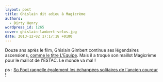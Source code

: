 ```yaml
---
layout: post
title: Ghislain dit adieu à Magicrème
authors:
  - Dirty Henry
wordpress_id: 1265
cover: ghislain-lambert-velos.jpg
date: 2013-12-02 17:17:18 +0100
---
```


Douze ans après le film, Ghislain Gimbert continue ses légendaires ascensions,
[comme le titre L'Equipe](http://www.lequipe.fr/Football/Actualites/L-ascension-de-ghislain-gimbert/420811).
Mais il a troqué son maillot Magicrème pour le maillot de l'ESTAC. Le monde va
mal !

ps :
[So Foot rappelle également les échappées solitaires de l'ancien coureur !](http://www.sofoot.com/metz-taille-patron-angers-est-marron-177711.html)
